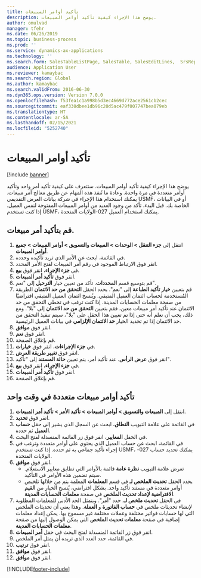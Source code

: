 ```yaml
---
title: تأكيد أوامر المبيعات
description: يوضح هذا الإجراء كيفية تأكيد أوامر المبيعات.
author: omulvad
manager: tfehr
ms.date: 06/26/2019
ms.topic: business-process
ms.prod: ''
ms.service: dynamics-ax-applications
ms.technology: ''
ms.search.form: SalesTableListPage, SalesTable, SalesEditLines,  SrsReportViewerForm, CustConfirmJournal, SysQueryForm, SysQueryFieldLookUp, SysLookup, SalesParmIdLookup, SalesUnconfirmedOrdersPart
audience: Application User
ms.reviewer: kamaybac
ms.search.region: Global
ms.author: kamaybac
ms.search.validFrom: 2016-06-30
ms.dyn365.ops.version: Version 7.0.0
ms.openlocfilehash: f53fea1c1a998b5d3ec4669d772ace2561cb2cec
ms.sourcegitcommit: eaf330dbee1db96c20d5ac479f007747bea079eb
ms.translationtype: HT
ms.contentlocale: ar-SA
ms.lasthandoff: 02/15/2021
ms.locfileid: "5252740"
---
```

# <a name="confirm-sales-orders"></a>تأكيد أوامر المبيعات

[!include [banner](../../includes/banner.md)]

يوضح هذا الإجراء كيفية تأكيد أوامر المبيعات. ستتعرف على كيفية تأكيد أمر واحد وتأكيد أوامر متعددة في مرة واحدة. وعادة ما تُنفذ هذه المهام عن طريق معالج أمر مبيعات. يمكنك استخدام هذا الإجراء في شركة بيانات العرض التقديمي USMF، أو في البيانات الخاصة بك. قبل البدء، تأكد من وجود العديد من أوامر المبيعات المفتوحة لنفس العميل. إذا كنت تستخدم USMF، يمكنك استخدام العميل 027-الولايات المتحدة.


## <a name="confirm-a-single-sales-order"></a>قم بتأكيد أمر مبيعات.
1. انتقل إلى **جزء التنقل > الوحدات > المبيعات والتسويق > أوامر المبيعات > جميع أوامر المبيعات**.
2. في القائمة، ابحث عن الأمر الذي تريد تأكيده وحدده.
3. انقر فوق الارتباط الموجود في رقم أمر المبيعات لفتح الأمر المحدد.
4. في **جزء الإجراء**، انقر فوق **بيع**.
5. انقر فوق **تأكيد أمر المبيعات**.
6. قم بتوسيع قسم **المحددات**. تأكد من تعيين خيار **الترحيل** إلى "نعم".  
7. قم بتعيين **خيار تأكيد الطباعة** إلى "نعم". يحدد الحقل **التحقق من حد الائتمان** الطريقة المُستخدمة لحساب ائتمان العميل المتبقي. ويُنسخ ائتمان العميل المتبقي افتراضيًا من صفحة معلمات الحسابات المدينة. إذا كنت ترغب في تخطي التحقق من حد الائتمان عند تأكيد أمر مبيعات معين، فقم بتعيين **التحقق من حد الائتمان** إلى "بلا". ومع ذلك، يجب أن تعلم أنه حتى إذا تم تعيين هذا الحقل على "بلا"، سيتم تنفيذ التحقق من حد الائتمان إذا تم تحديد الخيار **حد الائتمان الإلزامي** في بيانات العميل الرئيسية. 
8. انقر فوق **موافق**.
9. انقر فوق **نعم**.
10. قم بإغلاق الصفحة.
11. في **جزء الإجراءات**، انقر فوق **خيارات**.
12. انقر فوق **تغيير طريقة العرض**.
13. انقر فوق **عرض الرأس**. عند تأكيد أمر، يتم تعيين **حالة المستند** إلى "تأكيد". 
14. في **جزء الإجراء**، انقر فوق **بيع**.
15. انقر فوق **تأكيد أمر المبيعات**.
16. قم بإغلاق الصفحة.

## <a name="confirm-multiple-sales-orders-at-once"></a>تأكيد أوامر مبيعات متعددة في وقت واحد
1. انتقل إلى **المبيعات والتسويق > أوامر المبيعات > تأكيد الأمر > تأكيد أمر المبيعات**.
2. انقر فوق **تحديد**.
3. في القائمة على علامة التبويب **النطاق**، ابحث عن السجل الذي يشير إلى حقل **حساب العميل** ثم حدده.
4. في الحقل **المعايير**، انقر فوق زر القائمة المنسدلة لفتح البحث.
5. في القائمة، ابحث عن حساب العميل الذي يحتوي على أوامر متعددة وترغب في إجراء تأكيد جماعي به ثم حدده. إذا كنت تستخدم USMF، يمكنك تحديد حساب 027-الولايات المتحدة.  
6. انقر فوق **موافق**.
    - تعرض علامة التبويب **نظرة عامة** قائمة بالأوامر التي تطابق معايير الاستعلام. سيتم تضمين هذه الأوامر في التأكيد.  
    - يحدد الحقل **تحديث الملخص لـ** في قسم **المعلمات** المعلمة يتم من خلالها تلخيص أوامر متعددة في مستند تأكيد واحد. بشكل افتراضي، يُنسخ الخيار من **القيم الافتراضية لإعداد تحديث الملخص** في صفحة **معلمات الحسابات المدينة**.  
7. في الحقل **تحديث ملخص لـ‬**، حدد "أمر". ويتمثل الحد الأدنى للمعلمات المطلوبة لإنشاء تحديثات ملخص في **حساب الفاتورة** و **العملة**. وهذا يعني أن تحديثات الملخص التي لها حسابات فواتير مختلفة وعملات مختلفة غير مسموح بها. يمكن إعداد معلمات إضافية في صفحة **معلمات تحديث الملخص** التي يمكن الوصول إليها من صفحة **معلمات الحسابات المدينة**. 
8. انقر فوق زر القائمة المنسدلة لفتح البحث في حقل **أمر المبيعات**.
9. في القائمة، حدد العدد الذي تريده أن يمثل أمر الملخص.
10. انقر فوق **ترتيب**.
11. انقر فوق **موافق**.
12. انقر فوق **موافق**.



[!INCLUDE[footer-include](../../../includes/footer-banner.md)]
